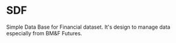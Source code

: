 SDF
===========
Simple Data Base for Financial dataset.
It's design to manage data especially from BM&F Futures.
